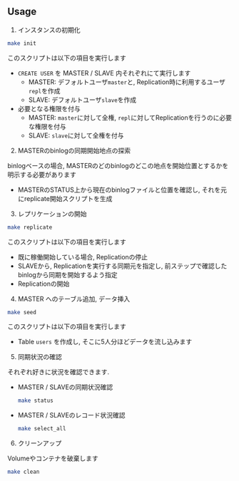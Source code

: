 ## Usage



1. インスタンスの初期化

```bash
make init
```

このスクリプトは以下の項目を実行します

- `CREATE USER` を MASTER / SLAVE 内それぞれにて実行します
  - MASTER: デフォルトユーザ`master`と, Replication時に利用するユーザ`repl`を作成
  - SLAVE: デフォルトユーザ`slave`を作成
- 必要となる権限を付与
  - MASTER: `master`に対して全権, `repl`に対してReplicationを行うのに必要な権限を付与
  - SLAVE: `slave`に対して全権を付与

2. MASTERのbinlogの同期開始地点の探索

binlogベースの場合, MASTERのどのbinlogのどこの地点を開始位置とするかを明示する必要があります

- MASTERのSTATUS上から現在のbinlogファイルと位置を確認し, それを元にreplicate開始スクリプトを生成

3. レプリケーションの開始

```bash
make replicate
```

このスクリプトは以下の項目を実行します

- 既に稼働開始している場合, Replicationの停止
- SLAVEから, Replicationを実行する同期元を指定し, 前ステップで確認したbinlogから同期を開始するよう指定
- Replicationの開始

4. MASTER へのテーブル追加, データ挿入

```bash
make seed
```

このスクリプトは以下の項目を実行します

- Table `users` を作成し, そこに5人分ほどデータを流し込みます

5. 同期状況の確認

それぞれ好きに状況を確認できます.

- MASTER / SLAVEの同期状況確認
  ```bash
  make status
  ```

- MASTER / SLAVEのレコード状況確認
  ```bash
  make select_all
  ```

6. クリーンアップ

  Volumeやコンテナを破棄します

  ```bash
  make clean
  ```